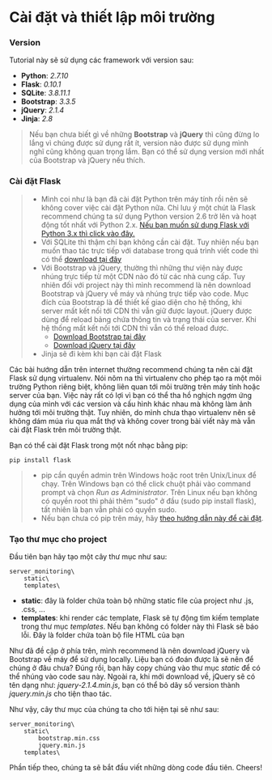 # Cài đặt và thiết lập môi trường
### Version
Tutorial này sẽ sử dụng các framework với version sau:
+ <strong>Python</strong>: <em>2.7.10</em>
+ <strong>Flask</strong>: <em>0.10.1</em>
+ <strong>SQLite</strong>: <em>3.8.11.1</em>
+ <strong>Bootstrap</strong>: <em>3.3.5</em>
+ <strong>jQuery</strong>: <em>2.1.4</em>
+ <strong>Jinja</strong>: <em>2.8</em>

> Nếu bạn chưa biết gì về những <strong>Bootstrap</strong> và <strong>jQuery</strong> thì cũng đừng lo lắng vì chúng được sử dụng rất ít, version nào được sử dụng mình nghĩ cũng không quan trọng lắm. Bạn có thể sử dụng version mới nhất của Bootstrap và jQuery nếu thích.

### Cài đặt Flask
> + Mình coi như là bạn đã cài đặt Python trên máy tính rồi nên sẽ không cover việc cài đặt Python nữa. Chỉ lưu ý một chút là Flask recommend chúng ta sử dụng Python version 2.6 trở lên và hoạt động tốt nhất với Python 2.x. <a href="http://flask.pocoo.org/docs/0.10/python3/#python3-support">Nếu bạn muốn sử dụng Flask với Python 3.x thì click vào đây.</a>
> + Với SQLite thì thậm chí bạn không cần cài đặt. Tuy nhiên nếu bạn muốn thao tác trực tiếp với database trong quá trình viết code thì có thể <a href="https://www.sqlite.org/download.html">download tại đây</a>
> + Với Bootstrap và jQuery, thường thì những thư viện này được nhúng trực tiếp từ một CDN nào đó từ các nhà cung cấp. Tuy nhiên đối với project này thì mình recommend là nên download Bootstrap và jQuery về máy và nhúng trực tiếp vào code. Mục đích của Bootstrap là để thiết kế giao diện cho hệ thống, khi server mất kết nối tới CDN thì vẫn giữ được layout. jQuery được dùng để reload bảng chứa thông tin và trạng thái của server. Khi hệ thống mất kết nối tới CDN thì vẫn có thể reload được.
> 	+ <a href="https://maxcdn.bootstrapcdn.com/bootstrap/3.3.5/css/bootstrap.min.css">Download Bootstrap tại đây</a>
> 	+ <a href="http://code.jquery.com/jquery-2.1.4.min.js">Download jQuery tại đây</a>
> + Jinja sẽ đi kèm khi bạn cài đặt Flask

Các bài hướng dẫn trên internet thường recommend chúng ta nên cài đặt Flask sử dụng virtualenv. Nói nôm na thì virtualenv cho phép tạo ra một môi trường Python riêng biệt, không liên quan tới môi trường trên máy tính hoặc server của bạn. Việc này rất có lợi vì bạn có thể tha hồ nghịch ngợm ứng dụng của mình với các version và cấu hình khác nhau mà không làm ảnh hưởng tới môi trường thật. Tuy nhiên, do mình chưa thạo virtualenv nên sẽ không dám múa rìu qua mắt thợ và không cover trong bài viết này mà vẫn cài đặt Flask trên môi trường thật. 

Bạn có thể cài đặt Flask trong một nốt nhạc bằng pip:
```
pip install flask
```

> + pip cần quyền admin trên Windows hoặc root trên Unix/Linux để chạy. Trên Windows bạn có thể click chuột phải vào command prompt và chọn <em>Run as Administrator</em>. Trên Linux nếu bạn không có quyền root thì phải thêm "sudo" ở đầu (sudo pip install flask), tất nhiên là bạn vẫn phải có quyền sudo.
> + Nếu bạn chưa có pip trên máy, hãy <a href="https://pip.pypa.io/en/latest/installing.html">theo hướng dẫn này để cài đặt</a>.

### Tạo thư mục cho project
Đầu tiên bạn hãy tạo một cây thư mục như sau:
```
server_monitoring\
	static\
	templates\
```

+ <strong>static</strong>: đây là folder chứa toàn bộ những static file của project như .js, .css, ... 
+ <strong>templates</strong>: khi render các template, Flask sẽ tự động tìm kiếm template trong thư mục <em>templates</em>. Nếu bạn không có folder này thì Flask sẽ báo lỗi. Đây là folder chứa toàn bộ file HTML của bạn

Như đã đề cập ở phía trên, mình recommend là nên download jQuery và Bootstrap về máy để sử dụng locally. Liệu bạn có đoán được là sẽ nên để chúng ở đâu chưa? Đúng rồi, bạn hãy copy chúng vào thư mục <em>static</em> để có thể nhúng vào code sau này. Ngoài ra, khi mới download về, jQuery sẽ có tên dạng như: <em>jquery-2.1.4.min.js</em>, bạn có thể bỏ dãy số version thành <em>jquery.min.js</em> cho tiện thao tác.

Như vậy, cây thư mục của chúng ta cho tới hiện tại sẽ như sau:
```
server_monitoring\
	static\
		bootstrap.min.css
		jquery.min.js
	templates\
```
Phần tiếp theo, chúng ta sẽ bắt đầu viết những dòng code đầu tiên. Cheers!